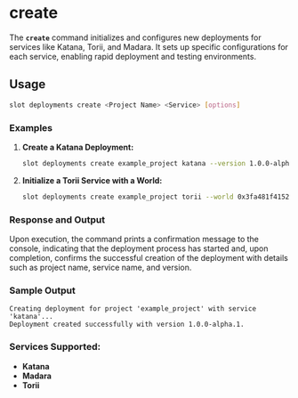 # create

The **`create`** command initializes and configures new deployments for services like Katana, Torii, and Madara. It sets up specific configurations for each service, enabling rapid deployment and testing environments.

## **Usage**

```sh
slot deployments create <Project Name> <Service> [options]
```

### **Examples**

1. **Create a Katana Deployment:**

    ```sh
    slot deployments create example_project katana --version 1.0.0-alpha.1
    ```

2. **Initialize a Torii Service with a World:**

    ```sh
    slot deployments create example_project torii --world 0x3fa481f41522b90b3684ecfab7650c259a76387fab9c380b7a959e3d4ac69f
    ```

### Response and Output

Upon execution, the command prints a confirmation message to the console, indicating that the deployment process has started and, upon completion, confirms the successful creation of the deployment with details such as project name, service name, and version.

### Sample Output

```
Creating deployment for project 'example_project' with service 'katana'...
Deployment created successfully with version 1.0.0-alpha.1.
```

### **Services Supported:**

- **Katana**
- **Madara**
- **Torii**
